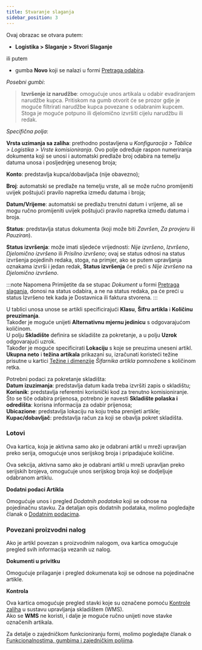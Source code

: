 ```yaml
---
title: Stvaranje slaganja
sidebar_position: 3
---
```


Ovaj obrazac se otvara putem:
 - **Logistika > Slaganje > Stvori Slaganje** 

ili putem 

 - gumba **Novo** koji se nalazi u formi [Pretraga odabira](/docs/logistics/picking/search-picking).

*Posebni gumbi*:

> **Izvršenje iz narudžbe**: omogućuje unos artikala u odabir evadiranjem narudžbe kupca. Pritiskom na gumb otvorit će se prozor gdje je moguće filtrirati narudžbe kupca povezane s odabranim kupcem. Stoga je moguće potpuno ili djelomično izvršiti cijelu narudžbu ili redak.

*Specifična polja*:

**Vrsta uzimanja sa zaliha**: prethodno postavljena u *Konfiguracija > Tablice > Logistika > Vrste komisioniranja*. Ovo polje određuje raspon numeriranja dokumenta koji se unosi i automatski predlaže broj odabira na temelju datuma unosa i posljednjeg unesenog broja;  

**Konto**: predstavlja kupca/dobavljača (nije obavezno); 

**Broj**: automatski se predlaže na temelju vrste, ali se može ručno promijeniti uvijek poštujući pravilo napretka između datuma i broja;  

**Datum/Vrijeme**: automatski se predlažu trenutni datum i vrijeme, ali se mogu ručno promijeniti uvijek poštujući pravilo napretka između datuma i broja.

**Status**: predstavlja status dokumenta (koji može biti *Završen*, *Za provjeru* ili *Pauziran*).

**Status izvršenja**: može imati sljedeće vrijednosti: *Nije izvršeno*, *Izvršeno*, *Djelomično izvršeno* ili *Prisilno izvršeno*; ovaj se status odnosi na status izvršenja pojedinih redaka, stoga, na primjer, ako se putem upravljanja oznakama izvrši i jedan redak, **Status izvršenja** će preći s *Nije izvršeno* na *Djelomično izvršeno*.


:::note Napomena 
Primijetite da se stupac *Dokument* u formi [Pretraga slaganja](/docs/logistics/picking/search-picking), donosi na status odabira, a ne na status redaka, pa će preći u status Izvršeno tek kada je Dostavnica ili faktura stvorena.
:::


U tablici unosa unose se artikli specificirajući  **Klasu**, **Šifru artikla** i **Količinu preuzimanja**.   
Također je moguće unijeti **Alternativnu mjernu jedinicu** s odgovarajućom količinom.   
U polju **Skladište** definira se skladište za pokretanje, a u polju **Uzrok** odgovarajući uzrok.   
Također je moguće specificirati **Lokaciju** s koje se preuzima uneseni artikl.        
**Ukupna neto** i **težina artikala** prikazani su, izračunati koristeći težine prisutne u kartici [Težine i dimenzije](/docs/erp-home/registers/items/create-new-items/item-registry/weights-dimensions) *Šifarnika artikla* pomnožene s količinom retka.

Potrebni podaci za pokretanje skladišta:    
**Datum izuzimanja**: predstavlja datum kada treba izvršiti zapis o skladištu;    
**Korisnik**: predstavlja referentni korisnički kod za trenutno komisioniranje.   
Što se tiče odabira prijenosa, potrebno je navesti **Skladište polaska i odredišta**: korisna informacija za odabir prijenosa;    
**Ubicazione**: predstavlja lokaciju na koju treba prenijeti artikle;  
**Kupac/dobavljač**: predstavlja račun za koji se obavlja pokret skladišta.

### Lotovi

Ova kartica, koja je aktivna samo ako je odabrani artikl u mreži upravljan preko serija, omogućuje unos serijskog broja i pripadajuće količine.

Ova sekcija, aktivna samo ako je odabrani artikl u mreži upravljan preko serijskih brojeva, omogućuje unos serijskog broja koji se dodjeljuje odabranom artiklu.

**Dodatni podaci Artikla**

Omogućuje unos i pregled *Dodatnih podataka* koji se odnose na pojedinačnu stavku.
Za detaljan opis dodatnih podataka, molimo pogledajte članak o [Dodatnim podacima](/docs/configurations/utility/extra-data/extradata/new-extradata).


### Povezani proizvodni nalog

Ako je artikl povezan s proizvodnim nalogom, ova kartica omogućuje pregled svih informacija vezanih uz nalog.

**Dokumenti u privitku**

Omogućuje prilaganje i pregled dokumenata koji se odnose na pojedinačne artikle.

**Kontrola**

Ova kartica omogućuje pregled stavki koje su označene pomoću [Kontrole zaliha](/docs/logistics/wms/sales/check-row-menagement) u sustavu upravljanja skladištem (WMS).      
Ako se **WMS** ne koristi, i dalje je moguće ručno unijeti nove stavke označenih artikala.

Za detalje o zajedničkom funkcioniranju formi, molimo pogledajte članak o [Funkcionalnostima, gumbima i zajedničkim poljima](/docs/guide/common).